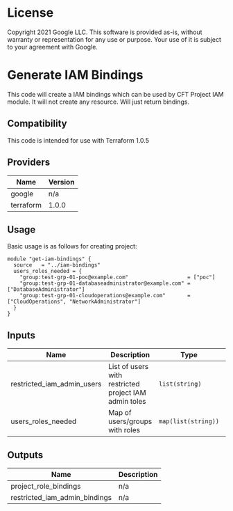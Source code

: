 # License  
Copyright 2021 Google LLC. This software is provided as-is, without warranty or representation for any use or purpose. Your use of it is subject to your agreement with Google.

# Generate IAM Bindings
This code will create a IAM bindings which can be used by CFT Project IAM module. It will not create any resource. Will just return bindings.

## Compatibility
This code is intended for use with Terraform 1.0.5
## Providers

| Name | Version |
|------|---------|
| google | n/a |
| terraform | 1.0.0 |

## Usage

Basic usage is as follows for creating project:

```hcl
module "get-iam-bindings" {
  source   = "../iam-bindings"
  users_roles_needed = {
    "group:test-grp-01-poc@example.com"                   = ["poc"]
    "group:test-grp-01-databaseadministrator@example.com" = ["DatabaseAdministrator"]
    "group:test-grp-01-cloudoperations@example.com"       = ["CloudOperations", "NetworkAdministrator"]
  }
}
```
<!-- BEGINNING OF PRE-COMMIT-TERRAFORM DOCS HOOK -->
## Inputs

| Name | Description | Type | Default | Required |
|------|-------------|------|---------|:--------:|
| restricted\_iam\_admin\_users | List of users with restricted project IAM admin toles | `list(string)` | `[]` | no |
| users\_roles\_needed | Map of users/groups with roles | `map(list(string))` | `{}` | no |

## Outputs

| Name | Description |
|------|-------------|
| project\_role\_bindings | n/a |
| restricted\_iam\_admin\_bindings | n/a |

<!-- END OF PRE-COMMIT-TERRAFORM DOCS HOOK -->

